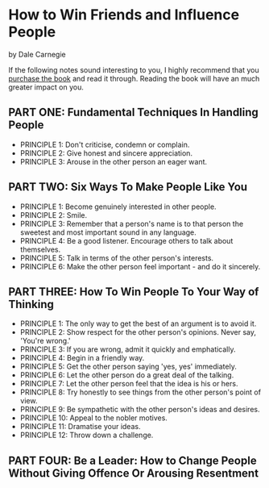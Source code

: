 
# How to Win Friends and Influence People

by Dale Carnegie

If the following notes sound interesting to you, I highly recommend that you [purchase the book](https://www.amazon.com/-/de/dp/0671027034/ref=tmm_pap_swatch_0?_encoding=UTF8&qid=&sr=) and read it through.
Reading the book will have an much greater impact on you.

## PART ONE: Fundamental Techniques In Handling People

- PRINCIPLE 1: Don't criticise, condemn or complain.
- PRINCIPLE 2: Give honest and sincere appreciation.
- PRINCIPLE 3: Arouse in the other person an eager want.

## PART TWO: Six Ways To Make People Like You

- PRINCIPLE 1: Become genuinely interested in other people.
- PRINCIPLE 2: Smile.
- PRINCIPLE 3: Remember that a person's name is to that person the sweetest and most important sound in any language.
- PRINCIPLE 4: Be a good listener. Encourage others to talk about themselves.
- PRINCIPLE 5: Talk in terms of the other person's interests.
- PRINCIPLE 6: Make the other person feel important - and do it sincerely.

## PART THREE: How To Win People To Your Way of Thinking

- PRINCIPLE 1: The only way to get the best of an argument is to avoid it.
- PRINCIPLE 2: Show respect for the other person's opinions. Never say, 'You're wrong.'
- PRINCIPLE 3: If you are wrong, admit it quickly and emphatically.
- PRINCIPLE 4: Begin in a friendly way.
- PRINCIPLE 5: Get the other person saying 'yes, yes' immediately.
- PRINCIPLE 6: Let the other person do a great deal of the talking.
- PRINCIPLE 7: Let the other person feel that the idea is his or hers.
- PRINCIPLE 8: Try honestly to see things from the other person's point of view.
- PRINCIPLE 9: Be sympathetic with the other person's ideas and desires.
- PRINCIPLE 10: Appeal to the nobler motives.
- PRINCIPLE 11: Dramatise your ideas.
- PRINCIPLE 12: Throw down a challenge.

## PART FOUR: Be a Leader: How to Change People Without Giving Offence Or Arousing Resentment
